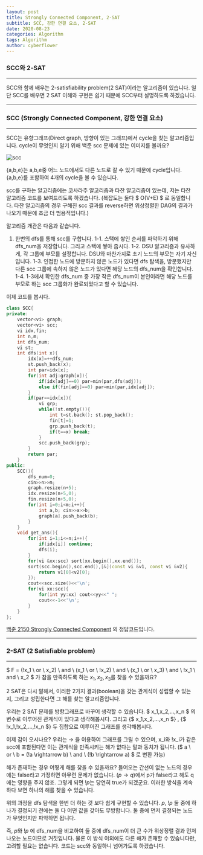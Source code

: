```yaml
---
layout: post
title: Strongly Connected Component, 2-SAT
subtitle: SCC, 강한 연결 요소, 2-SAT
date: 2020-08-23
categories: Algorithm
tags: Algorithm
author: cyberflower
---
```


### SCC와 2-SAT

---

SCC와 함께 배우는 2-satisfiability problem(2 SAT)이라는 알고리즘이 있습니다. 일단 SCC를 배우면 2 SAT 이해와 구현은 쉽기 때문에 SCC부터 설명하도록 하겠습니다.

---

### SCC (Strongly Connected Component, 강한 연결 요소)

---

SCC는 유향그래프(Direct graph, 방향이 있는 그래프)에서 cycle을 찾는 알고리즘입니다. cycle이 무엇인지 알기 위해 백준 scc 문제에 있는 이미지를 볼까요?

![scc](https://onlinejudgeimages.s3-ap-northeast-1.amazonaws.com/upload/201008/scco.PNG)

{a,b,e}는 a,b,e중 어느 노드에서도 다른 노드로 갈 수 있기 때문에 cycle입니다. {a,b,e}를 포함하여 4개의 cycle을 볼 수 있습니다.

scc를 구하는 알고리즘에는 코사라주 알고리즘과 타잔 알고리즘이 있는데, 저는 타잔 알고리즘 코드를 보여드리도록 하겠습니다.
(복잡도는 둘다 $ O(V+E) $ 로 동일합니다. 타잔 알고리즘의 경우 구해진 scc 결과를 reverse하면 위상정렬한 DAG의 결과가 나오기 때문에 조금 더 범용적입니다.)

알고리즘 개관은 다음과 같습니다.
1. 한번의 dfs를 통해 scc를 구합니다. 
1-1. 스택에 쌓인 순서를 파악하기 위해 dfs_num을 저장합니다. 그리고 스택에 쌓아 줍시다.
1-2. DSU 알고리즘과 유사하게, 각 그룹에 부모를 설정합니다. DSU와 마찬가지로 초기 노드의 부모는 자기 자신입니다.
1-3. 인접한 노드에 방문하지 않은 노드가 있다면 dfs 탐색을, 방문했지만 다른 scc 그룹에 속하지 않은 노드가 있다면 해당 노드의 dfs_num을 확인합니다.
1-4. 1-3에서 확인한 dfs_num 중 가장 작은 dfs_num이 본인이라면 해당 노드를 부모로 하는 scc 그룹화가 완료되었다고 할 수 있습니다.

이제 코드를 봅시다.

```cpp
class SCC{
private:
    vector<vi> graph;
    vector<vi> scc;
    vi idx,fin;
    int n,m;
    int dfs_num;
    vi st;
    int dfs(int x){
        idx[x]=++dfs_num;
        st.push_back(x);
        int par=idx[x];
        for(int adj:graph[x]){
            if(idx[adj]==0) par=min(par,dfs(adj));
            else if(fin[adj]==0) par=min(par,idx[adj]);
        }
        if(par==idx[x]){
            vi grp;
            while(!st.empty()){
                int t=st.back(); st.pop_back();
                fin[t]=1;
                grp.push_back(t);
                if(t==x) break;
            }
            scc.push_back(grp);
        }
        return par;
    }
public:
    SCC(){
        dfs_num=0;
        cin>>n>>m;
        graph.resize(n+5);
        idx.resize(n+5,0);
        fin.resize(n+5,0);
        for(int i=0;i<m;i++){
            int a,b; cin>>a>>b;
            graph[a].push_back(b);
        }
    }
    void get_ans(){
        for(int i=1;i<=n;i++){
            if(idx[i]) continue;
            dfs(i);
        }
        for(vi &xx:scc) sort(xx.begin(),xx.end());
        sort(scc.begin(),scc.end(),[&](const vi &v1, const vi &v2){
            return v1[0]<v2[0];
        });
        cout<<scc.size()<<'\n';
        for(vi xx:scc){
            for(int yy:xx) cout<<yy<<" ";
            cout<<-1<<'\n';
        }
    }
};
```

[백준 2150 Strongly Connected Component](https://www.acmicpc.net/problem/2150) 의 정답코드입니다.

---

### 2-SAT (2 Satisfiable problem)

---

$ F = (!x_1 \ or \ x_2) \ and \ (x_1 \ or \ !x_2) \ and \ (x_1 \ or \ x_3) \ and \ !x_1   \ and \ x_2 $ 가 참을 만족하도록 하는 $x_1,x_2,x_3$를 찾을 수 있을까요? 

2 SAT은 다시 말해서, 이러한 2가지 결과(boolean)을 갖는 관계식이 성립할 수 있는지, 그리고 성립한다면 그 해를 찾는 알고리즘입니다.

우리는 2 SAT 문제를 방향그래프로 바꾸어 생각할 수 있습니다. $ x_1,x_2,...,x_n $ 의 변수로 이루어진 관계식이 있다고 생각해봅시다. 그리고 {$ x_1,x_2,...,x_n $} , {$ !x_1,!x_2,...,!x_n $} 두 집합으로 이루어진 그래프를 생각해봅시다.

이제 감이 오시나요? 우리는 $\rightarrow$ 을 이용하여 그래프를 그릴 수 있으며, x_i와 !x_i가 같은 scc에 포함된다면 이는 관계식을 만족시키는 해가 없다는 말과 동치가 됩니다. ($ a \ or \ b = (!a \rightarrow b) \ and \ (!b \rightarrow a) $ 로 변환 가능)

해가 존재하는 경우 어떻게 해를 찾을 수 있을까요? 들어오는 간선이 없는 노드의 경우에는 false라고 가정하면 아무런 문제가 없습니다. ($p \rightarrow q$)에서 p가 false라고 해도 q에는 영향을 주지 않죠. 그렇게 되면 $!p$는 당연히 true가 되겠군요. 이러한 방식을 계속 하다 보면 하나의 해를 찾을 수 있습니다.

위의 과정을 dfs 탐색을 한번 더 하는 것 보다 쉽게 구현할 수 있습니다. $p$, $!p$ 둘 중에 하나가 결정되기 전에는 둘 다 어떤 값을 갖아도 무방합니다. 둘 중에 먼저 결정되는 노드가 무엇인지만 파악하면 됩니다.

즉, $p$와 $!p$ 에 dfs_num을 비교하여 둘 중에 dfs_num이 더 큰 수가 위상정렬 결과 먼저 나오는 노드이므로 거짓입니다. 물론 이 방식 이외에도 다른 해가 존재할 수 있습니다만, 고려할 필요는 없습니다. 코드는 scc와 동일하니 넘어가도록 하겠습니다.